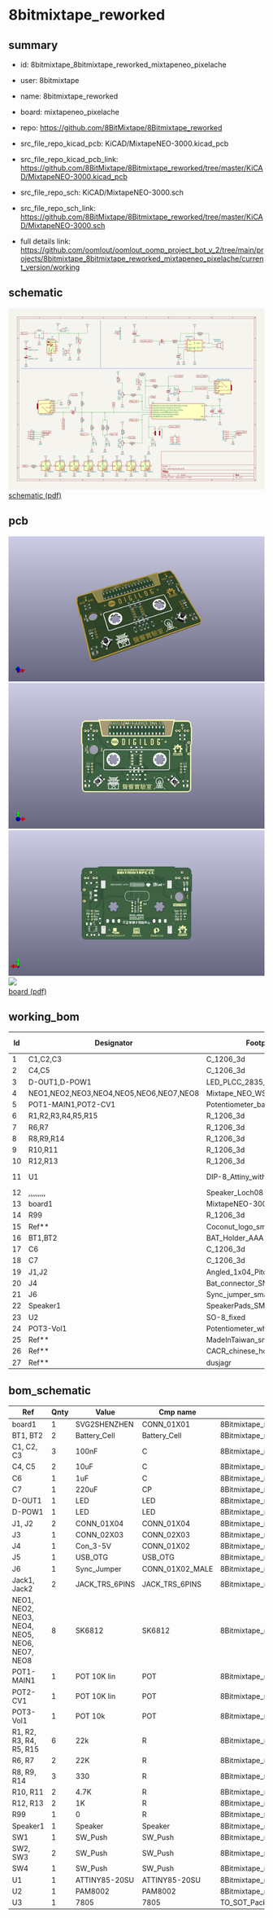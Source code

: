 # 8bitmixtape_reworked
 
## summary 
* id: 8bitmixtape_8bitmixtape_reworked_mixtapeneo_pixelache
* user: 8bitmixtape
* name: 8bitmixtape_reworked
* board: mixtapeneo_pixelache
* repo: https://github.com/8BitMixtape/8Bitmixtape_reworked
* src_file_repo_kicad_pcb: KiCAD/MixtapeNEO-3000.kicad_pcb
* src_file_repo_kicad_pcb_link: https://github.com/8BitMixtape/8Bitmixtape_reworked/tree/master/KiCAD/MixtapeNEO-3000.kicad_pcb


* src_file_repo_sch: KiCAD/MixtapeNEO-3000.sch
* src_file_repo_sch_link: https://github.com/8BitMixtape/8Bitmixtape_reworked/tree/master/KiCAD/MixtapeNEO-3000.sch
* full details link: https://github.com/oomlout/oomlout_oomp_project_bot_v_2/tree/main/projects/8bitmixtape_8bitmixtape_reworked_mixtapeneo_pixelache/current_version/working  

## schematic  
![](working_schematic_600.png)  
[schematic (pdf)](working_schematic.pdf)  

## pcb  
![](working_3d_600.png) 
![](working_3d_front_600.png)  
![](working_3d_back_600.png)  
![](working_600.png)  
[board (pdf)](working.pdf)  

## working_bom
| Id | Designator | Footprint | Quantity | Designation | Supplier and ref |  | None | 
| --- | --- | --- | --- | --- | --- | --- | --- | 
| 1 | C1,C2,C3 | C_1206_3d | 3 | 100nF |  |  | [''] | 
| 2 | C4,C5 | C_1206_3d | 2 | 10uF |  |  | [''] | 
| 3 | D-OUT1,D-POW1 | LED_PLCC_2835_Handsoldering | 2 | LED |  |  | [''] | 
| 4 | NEO1,NEO2,NEO3,NEO4,NEO5,NEO6,NEO7,NEO8 | Mixtape_NEO_WS2812B_3d | 8 | SK6812 |  |  | [''] | 
| 5 | POT1-MAIN1,POT2-CV1 | Potentiometer_backPads_noHole | 2 | POT 10K lin |  |  | [''] | 
| 6 | R1,R2,R3,R4,R5,R15 | R_1206_3d | 6 | 22k |  |  | [''] | 
| 7 | R6,R7 | R_1206_3d | 2 | 22K |  |  | [''] | 
| 8 | R8,R9,R14 | R_1206_3d | 3 | 330 |  |  | [''] | 
| 9 | R10,R11 | R_1206_3d | 2 | 4.7K |  |  | [''] | 
| 10 | R12,R13 | R_1206_3d | 2 | 1K |  |  | [''] | 
| 11 | U1 | DIP-8_Attiny_with_Socket_3d | 1 | ATTINY85-20SU |  |  | [''] | 
| 12 | ,,,,,,,,, | Speaker_Loch08 | 10 |  |  |  | [''] | 
| 13 | board1 | MixtapeNEO-3000_digilog | 1 | SVG2SHENZHEN |  |  | [''] | 
| 14 | R99 | R_1206_3d | 1 | 0 |  |  | [''] | 
| 15 | Ref** | Coconut_logo_sm | 1 | Val** |  |  | [''] | 
| 16 | BT1,BT2 | BAT_Holder_AAA-new_noHole | 2 | Battery_Cell |  |  | [''] | 
| 17 | C6 | C_1206_3d | 1 | 1uF |  |  | [''] | 
| 18 | C7 | C_1206_3d | 1 | 220uF |  |  | [''] | 
| 19 | J1,J2 | Angled_1x04_Pitch2.54mm-flip | 2 | CONN_01X04 |  |  | [''] | 
| 20 | J4 | Bat_connector_SMD | 1 | Con_3-5V |  |  | [''] | 
| 21 | J6 | Sync_jumper_small | 1 | Sync_Jumper |  |  | [''] | 
| 22 | Speaker1 | SpeakerPads_SMD | 1 | Speaker |  |  | [''] | 
| 23 | U2 | SO-8_fixed | 1 | PAM8002 |  |  | [''] | 
| 24 | POT3-Vol1 | Potentiometer_wheel | 1 | POT 10k |  |  | [''] | 
| 25 | Ref** | MadeInTaiwan_sm | 1 | Val** |  |  | [''] | 
| 26 | Ref** | CACR_chinese_hori | 1 | Val** |  |  | [''] | 
| 27 | Ref** | dusjagr | 1 | Val** |  |  | [''] | 


## bom_schematic
| Ref | Qnty | Value | Cmp name | Footprint | Description | Vendor | DNP | 
| --- | --- | --- | --- | --- | --- | --- | --- | 
| board1 | 1 | SVG2SHENZHEN | CONN_01X01 | 8Bitmixtape_reworked:Mixtape_reworked |  |  |  | 
| BT1, BT2 | 2 | Battery_Cell | Battery_Cell | 8Bitmixtape_reworked:BAT_Holder_AAA-new_noHole |  |  |  | 
| C1, C2, C3 | 3 | 100nF | C | 8Bitmixtape_reworked:C_1206_HandSoldering |  |  |  | 
| C4, C5 | 2 | 10uF | C | 8Bitmixtape_reworked:C_1206_HandSoldering |  |  |  | 
| C6 | 1 | 1uF | C | 8Bitmixtape_reworked:C_1206_HandSoldering |  |  |  | 
| C7 | 1 | 220uF | CP | 8Bitmixtape_reworked:C_1206_HandSoldering |  |  |  | 
| D-OUT1 | 1 | LED | LED | 8Bitmixtape_reworked:LED_2835_minimal |  |  |  | 
| D-POW1 | 1 | LED | LED | 8Bitmixtape_reworked:LED_2835_minimal |  |  |  | 
| J1, J2 | 2 | CONN_01X04 | CONN_01X04 | 8Bitmixtape_reworked:Angled_1x04_Pitch2.54mm-flip |  |  |  | 
| J3 | 1 | CONN_02X03 | CONN_02X03 | 8Bitmixtape_reworked:Socket_Strip_Straight_2x03_Pitch2.54mm |  |  |  | 
| J4 | 1 | Con_3-5V | CONN_01X02 | 8Bitmixtape_reworked:Bat_connector_SMD |  |  |  | 
| J5 | 1 | USB_OTG | USB_OTG | 8Bitmixtape_reworked:USB_Micro-B |  |  |  | 
| J6 | 1 | Sync_Jumper | CONN_01X02_MALE | 8Bitmixtape_reworked:Sync_jumper |  |  |  | 
| Jack1, Jack2 | 2 | JACK_TRS_6PINS | JACK_TRS_6PINS | 8Bitmixtape_reworked:AUDIO-Jack_3.5mm_5Pin |  |  |  | 
| NEO1, NEO2, NEO3, NEO4, NEO5, NEO6, NEO7, NEO8 | 8 | SK6812 | SK6812 | 8Bitmixtape_reworked:Mixtape_NEO_WS2812B |  |  |  | 
| POT1-MAIN1 | 1 | POT 10K lin | POT | 8Bitmixtape_reworked:Potentiometer_backPads_noHole |  |  |  | 
| POT2-CV1 | 1 | POT 10K lin | POT | 8Bitmixtape_reworked:Potentiometer_backPads_noHole |  |  |  | 
| POT3-Vol1 | 1 | POT 10k | POT | 8Bitmixtape_reworked:Potentiometer_wheel |  |  |  | 
| R1, R2, R3, R4, R5, R15 | 6 | 22k | R | 8Bitmixtape_reworked:R_1206_HandSoldering |  |  |  | 
| R6, R7 | 2 | 22K | R | 8Bitmixtape_reworked:R_1206_HandSoldering |  |  |  | 
| R8, R9, R14 | 3 | 330 | R | 8Bitmixtape_reworked:R_1206_HandSoldering |  |  |  | 
| R10, R11 | 2 | 4.7K | R | 8Bitmixtape_reworked:R_1206_HandSoldering |  |  |  | 
| R12, R13 | 2 | 1K | R | 8Bitmixtape_reworked:R_1206_HandSoldering |  |  |  | 
| R99 | 1 | 0 | R | 8Bitmixtape_reworked:R_1206_HandSoldering |  |  |  | 
| Speaker1 | 1 | Speaker | Speaker | 8Bitmixtape_reworked:SpeakerPads_SMD |  |  |  | 
| SW1 | 1 | SW_Push | SW_Push | 8Bitmixtape_reworked:Push_SWITCH_hole |  |  |  | 
| SW2, SW3 | 2 | SW_Push | SW_Push | 8Bitmixtape_reworked:TACTILE-PTH_6mm_SMD |  |  |  | 
| SW4 | 1 | SW_Push | SW_Push | 8Bitmixtape_reworked:SW_SPST_FSMSM |  |  |  | 
| U1 | 1 | ATTINY85-20SU | ATTINY85-20SU | 8Bitmixtape_reworked:Attiny_DIP-8_W7.62mm_mod |  |  |  | 
| U2 | 1 | PAM8002 | PAM8002 | 8Bitmixtape_reworked:SO-8_fixed |  |  |  | 
| U3 | 1 | 7805 | 7805 | TO_SOT_Packages_SMD:TO-252-3_TabPin2 |  |  |  | 



